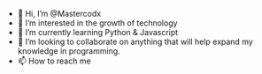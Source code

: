 - 👋 Hi, I’m @Mastercodx
- 👀 I’m interested in the growth of technology 
- 🌱 I’m currently learning Python & Javascript
- 💞️ I’m looking to collaborate on anything that will help expand my knowledge in programming.
- 📫 How to reach me 

<!---
Mastercodx/Mastercodx is a ✨ special ✨ repository because its `README.md` (this file) appears on your GitHub profile.
You can click the Preview link to take a look at your changes.
--->
